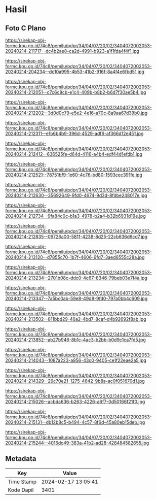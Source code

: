 # Hasil

## Foto C Plano

https://sirekap-obj-formc.kpu.go.id/74c8/pemilu/pdpr/34/04/07/20/02/3404072002053-20240214-211717--dc4b2ae8-ca2d-4991-b923-a1f1fda4f4f1.jpg

https://sirekap-obj-formc.kpu.go.id/74c8/pemilu/pdpr/34/04/07/20/02/3404072002053-20240214-204234--dc10a995-4b53-41b2-916f-8a4f4e6fbd51.jpg

https://sirekap-obj-formc.kpu.go.id/74c8/pemilu/pdpr/34/04/07/20/02/3404072002053-20240214-212051--c7c6c8cb-e1c4-409b-b8b2-b6d7f30ae5b4.jpg

https://sirekap-obj-formc.kpu.go.id/74c8/pemilu/pdpr/34/04/07/20/02/3404072002053-20240214-212202--3d0d0c79-e5e2-4e16-a70c-8a9aa67d39b0.jpg

https://sirekap-obj-formc.kpu.go.id/74c8/pemilu/pdpr/34/04/07/20/02/3404072002053-20240214-212311--e1b6b4b9-396d-4529-adf6-af366d12e451.jpg

https://sirekap-obj-formc.kpu.go.id/74c8/pemilu/pdpr/34/04/07/20/02/3404072002053-20240214-212412--636525fe-d64d-4116-a4b4-edf44d1efdb1.jpg

https://sirekap-obj-formc.kpu.go.id/74c8/pemilu/pdpr/34/04/07/20/02/3404072002053-20240214-212521--78751bf9-1e60-4c76-bd80-1593cec391fe.jpg

https://sirekap-obj-formc.kpu.go.id/74c8/pemilu/pdpr/34/04/07/20/02/3404072002053-20240214-212630--35692649-9fd0-4674-9d3d-8fdbe248017e.jpg

https://sirekap-obj-formc.kpu.go.id/74c8/pemilu/pdpr/34/04/07/20/02/3404072002053-20240214-212734--9fa84c0c-b1a3-4978-b2a4-b32b6931d19e.jpg

https://sirekap-obj-formc.kpu.go.id/74c8/pemilu/pdpr/34/04/07/20/02/3404072002053-20240214-212835--09726a00-5811-4238-8d25-22cb636d6cd7.jpg

https://sirekap-obj-formc.kpu.go.id/74c8/pemilu/pdpr/34/04/07/20/02/3404072002053-20240214-213120--d7855c70-1b7f-4606-9fd7-3aed6555c28a.jpg

https://sirekap-obj-formc.kpu.go.id/74c8/pemilu/pdpr/34/04/07/20/02/3404072002053-20240214-213234--2701b08c-ddc0-4c67-8346-79beb03e7f4a.jpg

https://sirekap-obj-formc.kpu.go.id/74c8/pemilu/pdpr/34/04/07/20/02/3404072002053-20240214-213347--7a5bc0ab-59e8-49d8-9fd0-797a0bb4c609.jpg

https://sirekap-obj-formc.kpu.go.id/74c8/pemilu/pdpr/34/04/07/20/02/3404072002053-20240214-213502--811bbd29-46a2-4bd7-8caf-d4b92692f8ab.jpg

https://sirekap-obj-formc.kpu.go.id/74c8/pemilu/pdpr/34/04/07/20/02/3404072002053-20240214-213852--ab27b946-8b1c-4ac3-b2bb-b0d9c1ca7fd5.jpg

https://sirekap-obj-formc.kpu.go.id/74c8/pemilu/pdpr/34/04/07/20/02/3404072002053-20240214-214043--1087a223-a956-43c0-9405-ce1f22eae2a5.jpg

https://sirekap-obj-formc.kpu.go.id/74c8/pemilu/pdpr/34/04/07/20/02/3404072002053-20240214-214329--29c70e21-1275-4642-9b8a-ac0f051670d1.jpg

https://sirekap-obj-formc.kpu.go.id/74c8/pemilu/pdpr/34/04/07/20/02/3404072002053-20240214-215026--acbda636-b263-4226-a6f7-0d50166f21f0.jpg

https://sirekap-obj-formc.kpu.go.id/74c8/pemilu/pdpr/34/04/07/20/02/3404072002053-20240214-215131--db12b8c5-b494-4c57-8f6d-45a80eb15deb.jpg

https://sirekap-obj-formc.kpu.go.id/74c8/pemilu/pdpr/34/04/07/20/02/3404072002053-20240214-215244--4016dc49-383a-41b2-ad28-428484582655.jpg


## Metadata

| Key        | Value               |
| ---------- | ------------------- |
| Time Stamp | 2024-02-17 13:05:41 |
| Kode Dapil | 3401                |




